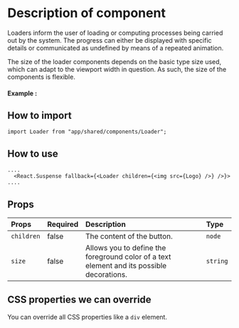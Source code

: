 # Description of component

Loaders inform the user of loading or computing processes being carried out by the system. The progress can either be
displayed with specific details or communicated as undefined by means of a repeated animation.

The size of the loader components depends on the basic type size used, which can adapt to the viewport width in
question. As such, the size of the components is flexible.

#### Example :

## How to import

```node
import Loader from "app/shared/components/Loader";
```

## How to use

```node
....
  <React.Suspense fallback={<Loader children={<img src={Logo} />} />}>
....
```

## Props

| Props       | Required | Description | Type |
| :---        | :---     | :---        |:---  |
| `children` | false | The content of the button. | `node` |
| `size` | false | Allows you to define the foreground color of a text element and its possible decorations. | `string` |

## CSS properties we can override

You can override all CSS properties like a `div` element.